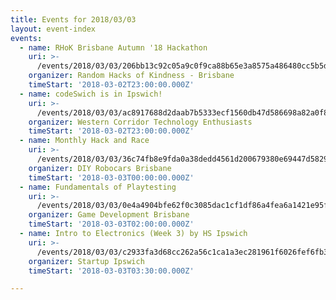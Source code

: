 ```yaml
---
title: Events for 2018/03/03
layout: event-index
events:
  - name: RHoK Brisbane Autumn '18 Hackathon
    uri: >-
      /events/2018/03/03/206bb13c92c05a9c0f9ca88b65e3a8575a486480cc5b5d5593642345383a1126
    organizer: Random Hacks of Kindness - Brisbane
    timeStart: '2018-03-02T23:00:00.000Z'
  - name: codeSwich is in Ipswich!
    uri: >-
      /events/2018/03/03/ac8917688d2daab7b5333ecf1560db47d586698a82a0f896879c85eec17cc648
    organizer: Western Corridor Technology Enthusiasts
    timeStart: '2018-03-02T23:00:00.000Z'
  - name: Monthly Hack and Race
    uri: >-
      /events/2018/03/03/36c74fb8e9fda0a38dedd4561d200679380e69447d5829986083ee38b398882a
    organizer: DIY Robocars Brisbane
    timeStart: '2018-03-03T00:00:00.000Z'
  - name: Fundamentals of Playtesting
    uri: >-
      /events/2018/03/03/0e4a4904bfe62f0c3085dac1cf1df86a4fea6a1421e95f7bde8ea1bc6b158696
    organizer: Game Development Brisbane
    timeStart: '2018-03-03T02:00:00.000Z'
  - name: Intro to Electronics (Week 3) by HS Ipswich
    uri: >-
      /events/2018/03/03/c2933fa3d68cc262a56c1ca1a3ec281961f6026fef6fb32d735401944a6f6661
    organizer: Startup Ipswich
    timeStart: '2018-03-03T03:30:00.000Z'

---
```

